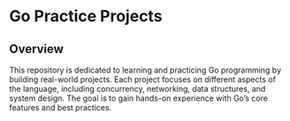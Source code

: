 # Go Practice Projects
## Overview
This repository is dedicated to learning and practicing Go programming by building real-world projects. Each project focuses on different aspects of the language, including concurrency, networking, data structures, and system design. The goal is to gain hands-on experience with Go’s core features and best practices.

